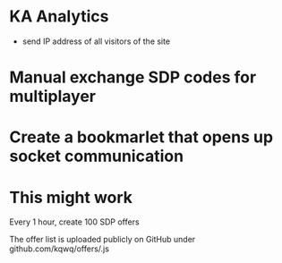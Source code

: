 

# KA Analytics 
- send IP address of all visitors of the site

# Manual exchange SDP codes for multiplayer

# Create a bookmarlet that opens up socket communication


# This might work
Every 1 hour, create 100 SDP offers

The offer list is uploaded publicly on GitHub under 
  github.com/kqwq/offers/<current time>.js